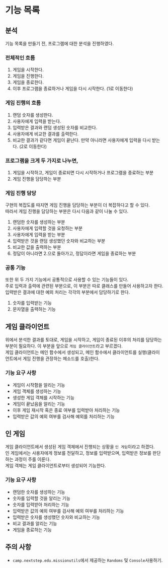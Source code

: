 # 기능 목록
## 분석
기능 목록을 만들기 전, 프로그램에 대한 분석을 진행하였다.

### 전체적인 흐름
1. 게임을 시작한다.
2. 게임을 진행한다.
3. 게임을 종료한다.
4. 이후 프로그램을 종료하거나 게임을 다시 시작한다. (1로 이동한다)

### 게임 진행의 흐름
1. 랜덤 숫자를 생성한다.
2. 사용자에게 입력을 받는다.
3. 입력받은 결과와 랜덤 생성된 숫자를 비교한다.
4. 사용자에게 비교한 결과를 출력한다.
5. 비교한 결과가 같다면 게임이 끝난다. 만약 아니라면 사용자에게 입력을 다시 받는다. (2로 이동한다)

### 프로그램을 크게 두 가지로 나누면,
1. 게임을 시작하고, 게임이 종료되면 다시 시작하거나 프로그램을 종료하는 부분
2. 게임 진행을 담당하는 부분

### 게임 진행 담당 
구현의 복잡도를 따지면 게임 진행을 담당하는 부분이 더 복잡하다고 할 수 있다.  
따라서 게임 진행을 담당하는 부분은 다시 다음과 같이 나눌 수 있다.
1. 랜덤한 숫자를 생성하는 부분
2. 사용자에게 입력할 것을 요청하는 부분
3. 사용자에게 입력을 받는 부분
4. 입력받은 것을 랜덤 생성했던 숫자와 비교하는 부분
5. 비교한 값을 출력하는 부분
6. 정답이 아니라면 2.으로 돌아가고, 정답이라면 게임을 종료하는 부분

### 공통 기능
또한 위 두 가지 기능에서 공통적으로 사용할 수 있는 기능들이 있다.  
주로 입력과 출력에 관련된 부분으로, 이 부분은 따로 클래스를 만들어 사용하고자 한다.  
입력받은 결과에 대한 예외 처리는 각각의 부분에서 담당하기로 한다.
1. 숫자를 입력받는 기능
2. 문자열을 출력하는 기능


## 게임 클라이언트
위에서 분석한 결과를 토대로, 게임을 시작하고, 게임이 종료된 이후의 처리를 담당하는 부분이 필요하다.
이 부분을 앞으로 `게임 클라이언트`라고 부르겠다.    
게임 클라이언트는 메인 함수에서 생성되고, 메인 함수에서 클라이언트를 실행(클라이언트에서 게임 진행을 관장하는 메소드를 호출)한다.  
### 기능 요구 사항
* 게임이 시작함을 알리는 기능
* 게임 객체를 생성하는 기능
* 생성한 게임 객체를 시작하는 기능
* 게임이 끝났음을 알리는 기능
* 이후 게임 재시작 혹은 종료 여부를 입력받아 처리하는 기능
* 입력받은 값의 예외 여부를 검사해 예외를 처리하는 기능


## 인 게임
게임 클라이언트에서 생성된 게임 객체에서 진행되는 상황을 `인 게임`이라고 하겠다.  
인 게임에서는 사용자에게 정보를 전달하고, 정보를 입력받으며, 입력받은 정보를 판단하는 과정이 주를 이룬다.  
게임 객체는 게임 클라이언트로부터 생성되어 기능한다.
### 기능 요구 사항
* 랜덤한 숫자를 생성하는 기능
* 숫자를 입력할 것을 알리는 기능
* 숫자를 입력받아 처리하는 기능
* 입력받은 값의 예외 여부를 검사해 예외 여부를 처리하는 기능
* 입력받은 숫자를 생성했던 숫자와 비교하는 기능
* 비교 결과를 알리는 기능
* 게임을 종료하는 기능


## 주의 사항
* `camp.nextstep.edu.missionutils`에서 제공하는 `Randoms` 및 `Console`사용하기.